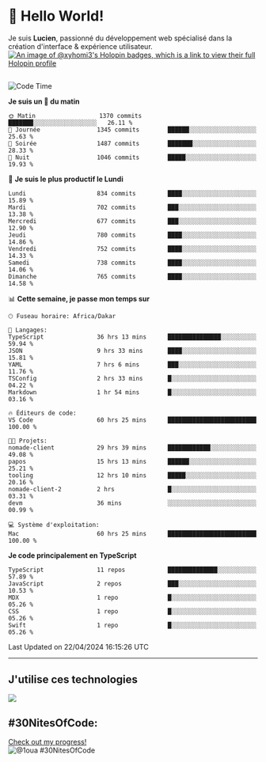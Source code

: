 # 👋 Hello World!

Je suis **Lucien**, passionné du développement web spécialisé dans la création d'interface & expérience utilisateur.
[![An image of @xyhomi3's Holopin badges, which is a link to view their full Holopin profile](https://holopin.me/xyhomi3)](https://holopin.io/@xyhomi3)

##

<!--START_SECTION:waka-->
![Code Time](http://img.shields.io/badge/Code%20Time-1%2C014%20hrs%2039%20mins-blue)

**Je suis un 🐤 du matin** 

```text
🌞 Matin                  1370 commits        ███████░░░░░░░░░░░░░░░░░░   26.11 % 
🌆 Journée                1345 commits        ██████░░░░░░░░░░░░░░░░░░░   25.63 % 
🌃 Soirée                 1487 commits        ███████░░░░░░░░░░░░░░░░░░   28.33 % 
🌙 Nuit                   1046 commits        █████░░░░░░░░░░░░░░░░░░░░   19.93 % 
```
📅 **Je suis le plus productif le Lundi** 

```text
Lundi                    834 commits         ████░░░░░░░░░░░░░░░░░░░░░   15.89 % 
Mardi                    702 commits         ███░░░░░░░░░░░░░░░░░░░░░░   13.38 % 
Mercredi                 677 commits         ███░░░░░░░░░░░░░░░░░░░░░░   12.90 % 
Jeudi                    780 commits         ████░░░░░░░░░░░░░░░░░░░░░   14.86 % 
Vendredi                 752 commits         ████░░░░░░░░░░░░░░░░░░░░░   14.33 % 
Samedi                   738 commits         ████░░░░░░░░░░░░░░░░░░░░░   14.06 % 
Dimanche                 765 commits         ████░░░░░░░░░░░░░░░░░░░░░   14.58 % 
```


📊 **Cette semaine, je passe mon temps sur** 

```text
🕑︎ Fuseau horaire: Africa/Dakar

💬 Langages: 
TypeScript               36 hrs 13 mins      ███████████████░░░░░░░░░░   59.94 % 
JSON                     9 hrs 33 mins       ████░░░░░░░░░░░░░░░░░░░░░   15.81 % 
YAML                     7 hrs 6 mins        ███░░░░░░░░░░░░░░░░░░░░░░   11.76 % 
TSConfig                 2 hrs 33 mins       █░░░░░░░░░░░░░░░░░░░░░░░░   04.22 % 
Markdown                 1 hr 54 mins        █░░░░░░░░░░░░░░░░░░░░░░░░   03.16 % 

🔥 Éditeurs de code: 
VS Code                  60 hrs 25 mins      █████████████████████████   100.00 % 

🐱‍💻 Projets: 
nomade-client            29 hrs 39 mins      ████████████░░░░░░░░░░░░░   49.08 % 
papos                    15 hrs 13 mins      ██████░░░░░░░░░░░░░░░░░░░   25.21 % 
tooling                  12 hrs 10 mins      █████░░░░░░░░░░░░░░░░░░░░   20.16 % 
nomade-client-2          2 hrs               █░░░░░░░░░░░░░░░░░░░░░░░░   03.31 % 
devm                     36 mins             ░░░░░░░░░░░░░░░░░░░░░░░░░   00.99 % 

💻 Système d'exploitation: 
Mac                      60 hrs 25 mins      █████████████████████████   100.00 % 
```

**Je code principalement en TypeScript** 

```text
TypeScript               11 repos            ██████████████░░░░░░░░░░░   57.89 % 
JavaScript               2 repos             ███░░░░░░░░░░░░░░░░░░░░░░   10.53 % 
MDX                      1 repo              █░░░░░░░░░░░░░░░░░░░░░░░░   05.26 % 
CSS                      1 repo              █░░░░░░░░░░░░░░░░░░░░░░░░   05.26 % 
Swift                    1 repo              █░░░░░░░░░░░░░░░░░░░░░░░░   05.26 % 
```




 Last Updated on 22/04/2024 16:15:26 UTC
<!--END_SECTION:waka-->
---

## J'utilise ces technologies

<p align="left">
  <a href="https://skillicons.dev">
    <img src="https://skillicons.dev/icons?i=ts,js,md,scss,tailwind,react,redux,docker,express,astro,vite,nextjs,vercel,figma,ableton" />
  </a>
</p>

## #30NitesOfCode:
  [Check out my progress!](https://www.codedex.io/@1oua/30-nites-of-code)  
  ![@1oua #30NitesOfCode](https://www.codedex.io/api/petStatus?user=1oua)
